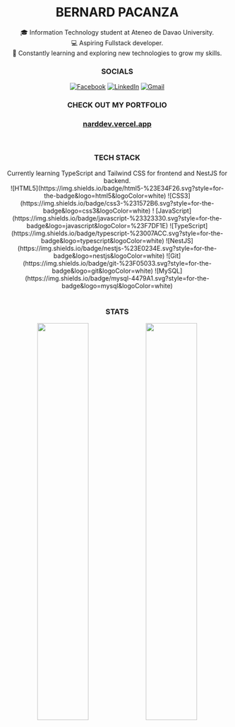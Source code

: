 <h1  align='center' style='font-weight:bold;'>BERNARD PACANZA</h1>

<div align='center'>
🎓 Information Technology student at Ateneo de Davao University.<br>💻 Aspiring Fullstack developer.<br>🌱 Constantly learning and exploring new technologies to grow my skills.
</div>

<div align='center'> 
  <h3>SOCIALS</h3>
  
[![Facebook](https://img.shields.io/badge/Facebook-%231877F2?style=for-the-badge&logo=facebook&logoColor=white)](https://facebook.com/pacanza.bernard)
[![LinkedIn](https://img.shields.io/badge/LinkedIn-%230077B5?style=for-the-badge&logo=linkedin&logoColor=white)](https://linkedin.com/in/bernardpacanza4884)
[![Gmail](https://img.shields.io/badge/Gmail-D14836?style=for-the-badge&logo=gmail&logoColor=white)](mailto:pacanza.berns4884@gmail.com)

</div>

<div align="center">
<h3>CHECK OUT MY PORTFOLIO</h3>
<h3><a href="https://narddev.vercel.app" target="_blank">narddev.vercel.app</a></h3>
</div>

<br />

<div align='center'>
  <h3>TECH STACK</h3>
  Currently learning TypeScript and Tailwind CSS for frontend and NestJS for backend. <br>
  ![HTML5](https://img.shields.io/badge/html5-%23E34F26.svg?style=for-the-badge&logo=html5&logoColor=white) ![CSS3](https://img.shields.io/badge/css3-%231572B6.svg?style=for-the-badge&logo=css3&logoColor=white) !    [JavaScript](https://img.shields.io/badge/javascript-%23323330.svg?style=for-the-badge&logo=javascript&logoColor=%23F7DF1E) ![TypeScript](https://img.shields.io/badge/typescript-%23007ACC.svg?style=for-the-  badge&logo=typescript&logoColor=white) ![NestJS](https://img.shields.io/badge/nestjs-%23E0234E.svg?style=for-the-badge&logo=nestjs&logoColor=white) ![Git](https://img.shields.io/badge/git-%23F05033.svg?style=for-the-badge&logo=git&logoColor=white) ![MySQL](https://img.shields.io/badge/mysql-4479A1.svg?style=for-the-badge&logo=mysql&logoColor=white)
</div>

<br />
<div align="center">
  <h3>STATS</h3>

  <img src="https://nirzak-streak-stats.vercel.app/?user=hyakumachi&theme=blue_navy&hide_border=true" width="48%"/>
  <img src="https://github-readme-stats.vercel.app/api/top-langs/?username=hyakumachi&theme=blue_navy&hide_border=true&include_all_commits=false&count_private=false&layout=compact" width="48%"/>
</div>
